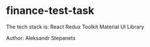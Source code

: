 # finance-test-task

The tech stack is:
React
Redux Toolkit
Material UI Library

Author: Aleksandr Stepanets
